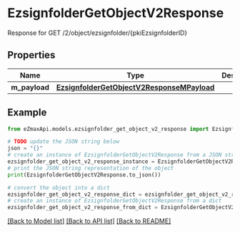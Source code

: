 # EzsignfolderGetObjectV2Response

Response for GET /2/object/ezsignfolder/{pkiEzsignfolderID}

## Properties

Name | Type | Description | Notes
------------ | ------------- | ------------- | -------------
**m_payload** | [**EzsignfolderGetObjectV2ResponseMPayload**](EzsignfolderGetObjectV2ResponseMPayload.md) |  | 

## Example

```python
from eZmaxApi.models.ezsignfolder_get_object_v2_response import EzsignfolderGetObjectV2Response

# TODO update the JSON string below
json = "{}"
# create an instance of EzsignfolderGetObjectV2Response from a JSON string
ezsignfolder_get_object_v2_response_instance = EzsignfolderGetObjectV2Response.from_json(json)
# print the JSON string representation of the object
print(EzsignfolderGetObjectV2Response.to_json())

# convert the object into a dict
ezsignfolder_get_object_v2_response_dict = ezsignfolder_get_object_v2_response_instance.to_dict()
# create an instance of EzsignfolderGetObjectV2Response from a dict
ezsignfolder_get_object_v2_response_from_dict = EzsignfolderGetObjectV2Response.from_dict(ezsignfolder_get_object_v2_response_dict)
```
[[Back to Model list]](../README.md#documentation-for-models) [[Back to API list]](../README.md#documentation-for-api-endpoints) [[Back to README]](../README.md)


